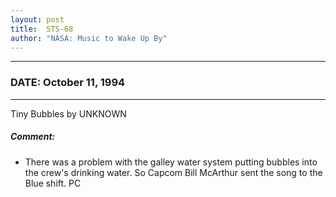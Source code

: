 ```yaml
---
layout: post
title:  STS-68
author: "NASA: Music to Wake Up By"
---
```


----
### DATE: October 11, 1994
----
Tiny Bubbles by UNKNOWN

##### Comment:
* There was a problem with the galley water system putting bubbles into the crew's drinking water. So Capcom Bill McArthur sent the song to the Blue shift. PC
